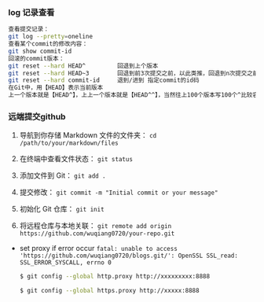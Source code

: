 ### log 记录查看
```sh
查看提交记录：
git log --pretty=oneline
查看某个commit的修改内容：
git show commit-id
回滚的commit版本：
git reset --hard HEAD^         回退到上个版本
git reset --hard HEAD~3        回退到前3次提交之前，以此类推，回退到n次提交之前
git reset --hard commit-id     退到/进到 指定commit的id码
在Git中，用【HEAD】表示当前版本
上一个版本就是【HEAD^】，上上一个版本就是【HEAD^^】，当然往上100个版本写100个^比较容易数不过来，所以写成【HEAD~100】
```



### 远端提交github
1. 导航到你存储 Markdown 文件的文件夹：
   `cd /path/to/your/markdown/files`

2. 在终端中查看文件状态：
   `git status`

3. 添加文件到 Git：
   `git add .`

4. 提交修改：
   `git commit -m "Initial commit or your message"`

5. 初始化 Git 仓库：
   `git init`

6. 将远程仓库与本地关联：
    `git remote add origin https://github.com/wuqiang0720/your-repo.git`

  * set proxy if error occur `fatal: unable to access 'https://github.com/wuqiang0720/blogs.git/': OpenSSL SSL_read: SSL_ERROR_SYSCALL, errno 0`

    ```sh
    $ git config --global http.proxy http://xxxxxxxxx:8888
    
    $ git config --global https.proxy http://xxxxx:8888
    ```
    
    
